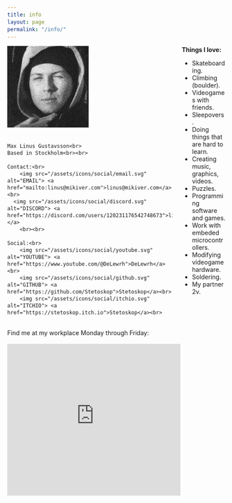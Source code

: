 ```yaml
---
title: info
layout: page
permalink: "/info/"
---
```


<div class="columns">
  <div class="column">
    <img src="/assets/me.png" alt="That's me!"><br><br>

    Max Linus Gustavsson<br>
    Based in Stockholm<br><br>

    Contact:<br>
        <img src="/assets/icons/social/email.svg" alt="EMAIL"> <a href="mailto:linus@mikiver.com">linus@mikiver.com</a><br>
      <img src="/assets/icons/social/discord.svg" alt="DISCORD"> <a href="https://discord.com/users/120231176542748673">linus.linus.linus.linus.</a>
        <br><br>
        
    Social:<br>
        <img src="/assets/icons/social/youtube.svg" alt="YOUTUBE"> <a href="https://www.youtube.com/@DeLewrh">DeLewrh</a><br>
        <img src="/assets/icons/social/github.svg" alt="GITHUB"> <a href="https://github.com/Stetoskop">Stetoskop</a><br>
        <img src="/assets/icons/social/itchio.svg" alt="ITCHIO"> <a href="https://stetoskop.itch.io">Stetoskop</a><br>
  </div>
  <div class="column">
    <div class="body">
      <strong>Things I love:</strong>
      <ul>
        <li>Skateboarding.</li>
        <li>Climbing (boulder).</li>
        <li>Videogames with friends.</li>
        <li>Sleepovers.</li>
        <li>Doing things that are hard to learn.</li>
        <li>Creating music, graphics, videos.</li>
        <li>Puzzles.</li>
        <li>Programming software and games.</li>
        <li>Work with embeded microcontrollers.</li>
        <li>Modifying videogame hardware.</li>
        <li>Soldering.</li>
        <li>My partner 2v.</li>
      </ul>
    </div>
  </div>
</div>
<br>
<div class="body">
    Find me at my workplace Monday through Friday:<br><br>
    <iframe src="https://www.google.com/maps/embed?pb=!1m14!1m8!1m3!1d4071.6616326904877!2d18.062759!3d59.31908200000001!3m2!1i1024!2i768!4f13.1!3m3!1m2!1s0x465f77aa519ae661%3A0x5ad80fe22d7b50b6!2sEciggkedjan%20-%20E-cigg%20%26%20Vapes!5e0!3m2!1sen!2sse!4v1748450652316!5m2!1sen!2sse" width="400" height="350" style="border:0;" allowfullscreen="" loading="lazy" referrerpolicy="no-referrer-when-downgrade"></iframe>
</div>